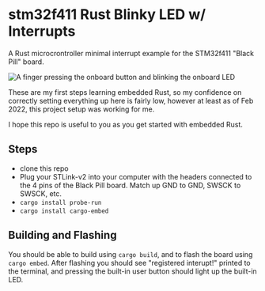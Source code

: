 # stm32f411 Rust Blinky LED w/ Interrupts

A Rust microcrontroller minimal interrupt example for the STM32f411 "Black Pill" board.

![A finger pressing the onboard button and blinking the onboard LED](https://user-images.githubusercontent.com/175496/155049188-0c8cd3d7-6548-40f6-950f-4d8cff97d3c3.gif)

These are my first steps learning embedded Rust, so my confidence on correctly setting
everything up here is fairly low, however at least as of Feb 2022, this project setup
was working for me.

I hope this repo is useful to you as you get started with embedded Rust.

## Steps

- clone this repo
- Plug your STLink-v2 into your computer with the headers connected to the 4 pins of the Black Pill board. Match up GND to GND, SWSCK to SWSCK, etc.
- `cargo install probe-run`
- `cargo install cargo-embed`

## Building and Flashing

You should be able to build using `cargo build`, and to flash the board using `cargo embed`.
After flashing you should see "registered interupt!" printed to the terminal, and pressing the built-in user button should light up the built-in LED.
